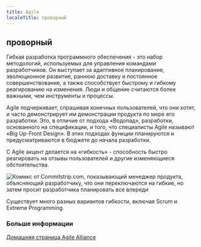 ```yaml
---
title: Agile
localeTitle: проворный
---
```

## проворный

Гибкая разработка программного обеспечения - это набор методологий, используемых для управления командами разработчиков. Он выступает за адаптивное планирование, эволюционное развитие, раннюю доставку и постоянное совершенствование, а также способствует быстрому и гибкому реагированию на изменения. Люди и общение считаются более важными, чем инструменты и процессы.

Agile подчеркивает, спрашивая конечных пользователей, что они хотят, и часто демонстрирует им демонстрации продукта по мере его разработки. Это, в отличие от подхода «Водопад», разработки, основанного на спецификации, и того, что специалисты Agile называют «Big Up-Front Design». В этих подходах функции планируются и предусматриваются в бюджете до начала разработки.

С Agile акцент делается на «гибкость» - способность быстро реагировать на отзывы пользователей и другие изменяющиеся обстоятельства.

![Комикс от Commitstrip.com, показывающий менеджер продукта, объясняющий разработчику, что они переключаются на гибкие, но затем просит разработчика планировать все впереди](https://www.commitstrip.com/wp-content/uploads/2017/01/Strip-Budegt-fixe-pour-projet-flexible-english650-final.jpg)

Существует много разных вариантов гибкости, включая Scrum и Extreme Programming.

### Больше информации

[Домашняя страница Agile Alliance](https://www.agilealliance.org/)
